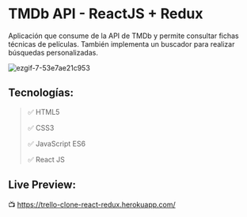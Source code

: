 # TMDb API - ReactJS + Redux
Aplicación que consume de la API de TMDb y permite consultar fichas técnicas de películas. También implementa un buscador para realizar búsquedas personalizadas.

![ezgif-7-53e7ae21c953](https://user-images.githubusercontent.com/76822966/124402250-57225000-dd2f-11eb-864c-ecaf094a892c.gif)

 ## Tecnologías:
 > :white_check_mark: HTML5
 >
 > :white_check_mark: CSS3
 >
 > :white_check_mark: JavaScript ES6
 >
 > :white_check_mark: React JS
 >
 

 ## Live Preview:
:tv: https://trello-clone-react-redux.herokuapp.com/
